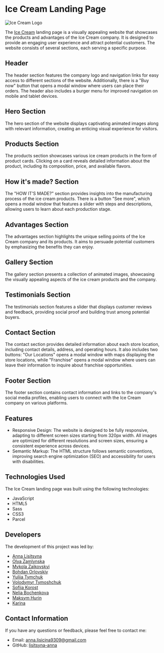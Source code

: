 # Ice Cream Landing Page

![Ice Cream Logo](./src/images//logo-desktop%402x.png)

The [Ice Cream](https://lisitsyna-anna.github.io/ice-cream/) landing page is a
visually appealing website that showcases the products and advantages of the Ice
Cream company. It is designed to provide an engaging user experience and attract
potential customers. The website consists of several sections, each serving a
specific purpose.

## Header

The header section features the company logo and navigation links for easy
access to different sections of the website. Additionally, there is a "Buy now"
button that opens a modal window where users can place their orders. The header
also includes a burger menu for improved navigation on mobile and tablet
devices.

## Hero Section

The hero section of the website displays captivating animated images along with
relevant information, creating an enticing visual experience for visitors.

## Products Section

The products section showcases various ice cream products in the form of product
cards. Clicking on a card reveals detailed information about the product,
including its composition, price, and available flavors.

## How it's made? Section

The "HOW IT’S MADE?" section provides insights into the manufacturing process of
the ice cream products. There is a button "See more", which opens a modal window
that features a slider with steps and descriptions, allowing users to learn
about each production stage.

## Advantages Section

The advantages section highlights the unique selling points of the Ice Cream
company and its products. It aims to persuade potential customers by emphasizing
the benefits they can enjoy.

## Gallery Section

The gallery section presents a collection of animated images, showcasing the
visually appealing aspects of the ice cream products and the company.

## Testimonials Section

The testimonials section features a slider that displays customer reviews and
feedback, providing social proof and building trust among potential buyers.

## Contact Section

The contact section provides detailed information about each store location,
including contact details, address, and operating hours. It also includes two
buttons: "Our Locations" opens a modal window with maps displaying the store
locations, while "Franchise" opens a modal window where users can leave their
information to inquire about franchise opportunities.

## Footer Section

The footer section contains contact information and links to the company's
social media profiles, enabling users to connect with the Ice Cream company on
various platforms.

## Features

- Responsive Design: The website is designed to be fully responsive, adapting to
  different screen sizes starting from 320px width. All images are optimized for
  different resolutions and screen sizes, ensuring a consistent experience
  across devices.
- Semantic Markup: The HTML structure follows semantic conventions, improving
  search engine optimization (SEO) and accessibility for users with
  disabilities.

## Technologies Used

The Ice Cream landing page was built using the following technologies:

- JavaScript
- HTML5
- Sass
- CSS3
- Parcel

## Developers

The development of this project was led by:

- [Anna Lisitsyna](https://github.com/lisitsyna-anna)
- [Olya Zamlynska](https://github.com/olhazamlynska)
- [Mykola Zaikovskyi](https://github.com/mykola1982)
- [Bohdan Orlovskiy](https://github.com/Bohdan100)
- [Yuliia Tymchuk](https://github.com/yuliia-tymchuk)
- [Volodymyr Tymoshchuk](https://github.com/Vobzilla)
- [Sofiia Korost](https://github.com/SofiiaKorost)
- [Nelia Bochenkova](https://github.com/Nelia95)
- [Maksym Hurin](https://github.com/Snook2022)
- [Karina](https://github.com/uqiliteee)

## Contact Information

If you have any questions or feedback, please feel free to contact me:

- Email: [anna.lisicina9309@gmail.com](mailto:anna.lisicina9309@gmail.com)
- GitHub: [lisitsyna-anna](https://github.com/lisitsyna-anna)

